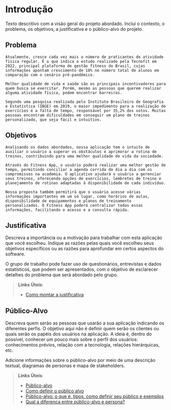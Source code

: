 # Introdução

Texto descritivo com a visão geral do projeto abordado. Inclui o contexto, o problema, os objetivos, a justificativa e o público-alvo do projeto.

## Problema

	Atualmente, cresce cada vez mais o número de praticantes de atividade física regular. É o que indica o estudo realizado pela Tecnofit em 2022, principal plataforma de gestão fitness do Brasil, cujas informações apontam crescimento de 18% no número total de alunos em comparação com o cenário pré-pandémico.

	Melhor qualidade de vida e saúde são os principais incentivadores para quem busca se exercitar. Porém, mesmo as pessoas que querem realizar alguma atividade física, podem encontrar barreiras.

	Segundo uma pesquisa realizada pelo Instituto Brasileiro de Geografia e Estatística (IBGE) em 2019, o maior impedimento para a realização de exercícios é a falta de tempo, responsável por 35,2% dos votos. Muitas pessoas encontram dificuldades em conseguir um plano de treinos personalizado, que seja fácil e intuitivo. 


## Objetivos

	Analisando os dados abordados, nossa aplicação tem o intuito de auxiliar o usuário a superar os obstáculos e aprimorar a rotina de treinos, contribuindo para uma melhor qualidade de vida da sociedade. 

	Através do Fitness App, o usuário poderá realizar uma melhor gestão de tempo, permitindo conciliar a agenda corrida do dia a dia com os compromissos na academia. O aplicativo ajudará o usuário a gerenciar seus treinos, oferecendo opções de exercícios, lembretes de treino e planejamento de rotinas adaptadas à disponibilidade de cada indivíduo.

	Nossa proposta também permitirá que o usuário acesse várias informações importantes em um só lugar, como horários de aulas, disponibilidade de equipamentos e planos de treinamento personalizados. O Fitness App poderá centralizar todas essas informações, facilitando o acesso e a consulta rápida.


## Justificativa

Descreva a importância ou a motivação para trabalhar com esta aplicação que você escolheu. Indique as razões pelas quais você escolheu seus objetivos específicos ou as razões para aprofundar em certos aspectos do software.

O grupo de trabalho pode fazer uso de questionários, entrevistas e dados estatísticos, que podem ser apresentados, com o objetivo de esclarecer detalhes do problema que será abordado pelo grupo.

> **Links Úteis**:
> - [Como montar a justificativa](https://guiadamonografia.com.br/como-montar-justificativa-do-tcc/)

## Público-Alvo

Descreva quem serão as pessoas que usarão a sua aplicação indicando os diferentes perfis. O objetivo aqui não é definir quem serão os clientes ou quais serão os papéis dos usuários na aplicação. A ideia é, dentro do possível, conhecer um pouco mais sobre o perfil dos usuários: conhecimentos prévios, relação com a tecnologia, relações
hierárquicas, etc.

Adicione informações sobre o público-alvo por meio de uma descrição textual, diagramas de personas e mapa de stakeholders.

> **Links Úteis**:
> - [Público-alvo](https://blog.hotmart.com/pt-br/publico-alvo/)
> - [Como definir o público alvo](https://exame.com/pme/5-dicas-essenciais-para-definir-o-publico-alvo-do-seu-negocio/)
> - [Público-alvo: o que é, tipos, como definir seu público e exemplos](https://klickpages.com.br/blog/publico-alvo-o-que-e/)
> - [Qual a diferença entre público-alvo e persona?](https://rockcontent.com/blog/diferenca-publico-alvo-e-persona/)
